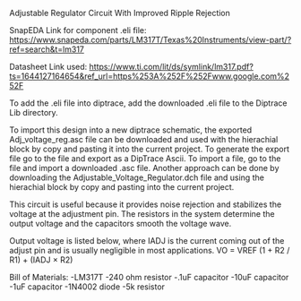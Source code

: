 Adjustable Regulator Circuit With Improved Ripple Rejection

SnapEDA Link for component .eli file:
https://www.snapeda.com/parts/LM317T/Texas%20Instruments/view-part/?ref=search&t=lm317

Datasheet Link used: 
https://www.ti.com/lit/ds/symlink/lm317.pdf?ts=1644127164654&ref_url=https%253A%252F%252Fwww.google.com%252F 

To add the .eli file into diptrace, add the downloaded .eli file to the Diptrace Lib directory. 

To import this design into a new diptrace schematic, the exported Adj_voltage_reg.asc file can be downloaded and used with the hierachial block by copy and pasting it 
into the current project. To generate the export file go to the file and export as a DipTrace Ascii. To import a file, go to the file and import a downloaded .asc file. Another approach can be done by downloading the Adjustable_Voltage_Regulator.dch file and using the hierachial block by copy and pasting into the current project.

This circuit is useful because it provides noise rejection and stabilizes the voltage at the adjustment pin. The resistors in the system determine the output voltage and the capacitors smooth the voltage wave.  

Output voltage is listed below, where IADJ is the current coming out of the adjust pin and is usually negligible in most applications.
VO = VREF (1 + R2 / R1) + (IADJ × R2)

Bill of Materials:
-LM317T
-240 ohm resistor
-.1uF capacitor
-10uF capacitor
-1uF capacitor
-1N4002 diode
-5k resistor
